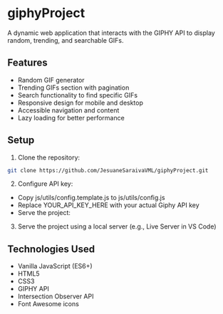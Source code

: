 # giphyProject

A dynamic web application that interacts with the GIPHY API to display random, trending, and searchable GIFs.

## Features

- Random GIF generator
- Trending GIFs section with pagination
- Search functionality to find specific GIFs
- Responsive design for mobile and desktop
- Accessible navigation and content
- Lazy loading for better performance

## Setup

1. Clone the repository:

```bash
git clone https://github.com/JesuaneSaraivaVML/giphyProject.git
```

2. Configure API key:

- Copy js/utils/config.template.js to js/utils/config.js
- Replace YOUR_API_KEY_HERE with your actual Giphy API key
- Serve the project:

3. Serve the project using a local server (e.g., Live Server in VS Code)

## Technologies Used

- Vanilla JavaScript (ES6+)
- HTML5
- CSS3
- GIPHY API
- Intersection Observer API
- Font Awesome icons
